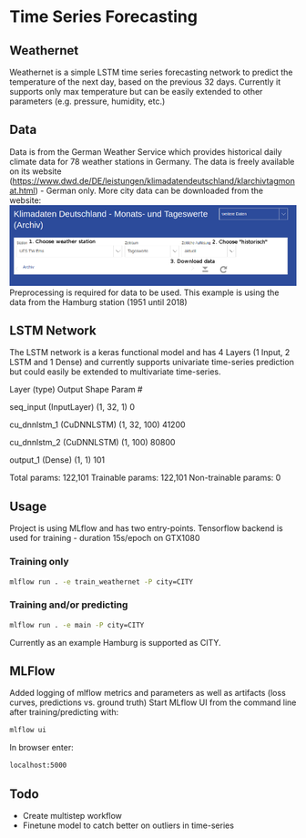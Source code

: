 # Time Series Forecasting
## Weathernet

Weathernet is a simple LSTM time series forecasting network to predict the temperature of the next day, based on the previous 32 days. Currently it supports only max temperature but can be easily extended to other parameters (e.g. pressure, humidity, etc.)

## Data

Data is from the German Weather Service which provides historical daily climate data for 78 weather stations in Germany. The data is freely available on its website (https://www.dwd.de/DE/leistungen/klimadatendeutschland/klarchivtagmonat.html) - German only. More city data can be downloaded from the website:
![](DWD/DWD_Data_Download.jpg)
Preprocessing is required for data to be used.
This example is using the data from the Hamburg station (1951 until 2018)

## LSTM Network

The LSTM network is a keras functional model and has 4 Layers (1 Input, 2 LSTM and 1 Dense) and currently supports univariate time-series prediction but could easily be extended to multivariate time-series. 


Layer (type)                 Output Shape              Param #

seq_input (InputLayer)       (1, 32, 1)                0 

cu_dnnlstm_1 (CuDNNLSTM)     (1, 32, 100)              41200

cu_dnnlstm_2 (CuDNNLSTM)     (1, 100)                  80800

output_1 (Dense)             (1, 1)                    101

Total params: 122,101
Trainable params: 122,101
Non-trainable params: 0


## Usage

Project is using MLflow and has two entry-points. 
Tensorflow backend is used for training - duration 15s/epoch on GTX1080

### Training only
```bash
mlflow run . -e train_weathernet -P city=CITY
```
### Training and/or predicting
```bash
mlflow run . -e main -P city=CITY
```
Currently as an example Hamburg is supported as CITY.

## MLFlow

Added logging of mlflow metrics and parameters as well as artifacts (loss curves, predictions vs. ground truth)
Start MLflow UI from the command line after training/predicting with: 
```bash
mlflow ui
```
In browser enter:
```bash
localhost:5000
``` 

## Todo
- Create multistep workflow
- Finetune model to catch better on outliers in time-series




